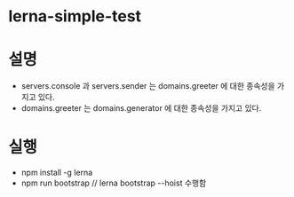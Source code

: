 # lerna-simple-test

# 설명
- servers.console 과 servers.sender 는 domains.greeter 에 대한 종속성을 가지고 있다.
- domains.greeter 는 domains.generator 에 대한 종속성을 가지고 있다.

# 실행
- npm install -g lerna
- npm run bootstrap // lerna bootstrap --hoist 수행함